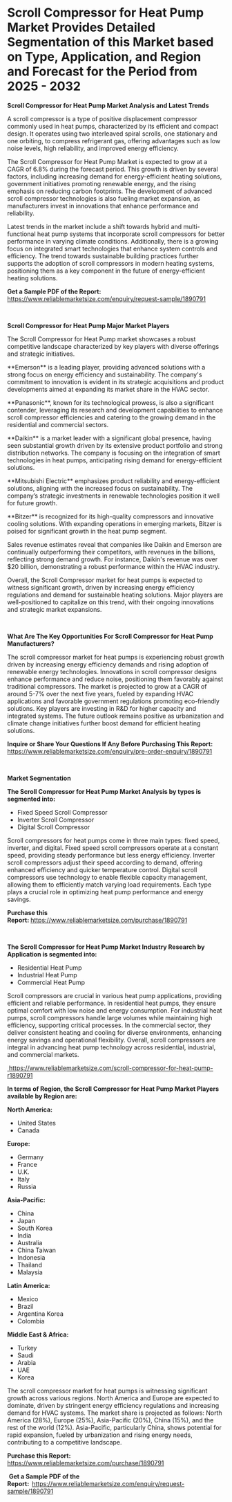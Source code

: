 <p><h1>Scroll Compressor for Heat Pump Market Provides Detailed Segmentation of this Market based on Type, Application, and Region and Forecast for the Period from 2025 - 2032</h1></p><p><strong>Scroll Compressor for Heat Pump Market Analysis and Latest Trends</strong></p>
<p><p>A scroll compressor is a type of positive displacement compressor commonly used in heat pumps, characterized by its efficient and compact design. It operates using two interleaved spiral scrolls, one stationary and one orbiting, to compress refrigerant gas, offering advantages such as low noise levels, high reliability, and improved energy efficiency.</p><p>The Scroll Compressor for Heat Pump Market is expected to grow at a CAGR of 6.8% during the forecast period. This growth is driven by several factors, including increasing demand for energy-efficient heating solutions, government initiatives promoting renewable energy, and the rising emphasis on reducing carbon footprints. The development of advanced scroll compressor technologies is also fueling market expansion, as manufacturers invest in innovations that enhance performance and reliability.</p><p>Latest trends in the market include a shift towards hybrid and multi-functional heat pump systems that incorporate scroll compressors for better performance in varying climate conditions. Additionally, there is a growing focus on integrated smart technologies that enhance system controls and efficiency. The trend towards sustainable building practices further supports the adoption of scroll compressors in modern heating systems, positioning them as a key component in the future of energy-efficient heating solutions.</p></p>
<p><strong>Get a Sample PDF of the Report:&nbsp;</strong> <a href="https://www.reliablemarketsize.com/enquiry/request-sample/1890791?utm_campaign=3095&utm_medium=2&utm_source=Github&utm_content=ia&utm_term=12042025&utm_id=scroll-compressor-for-heat-pump">https://www.reliablemarketsize.com/enquiry/request-sample/1890791</a></p>
<p>&nbsp;</p>
<p><strong>Scroll Compressor for Heat Pump Major Market Players</strong></p>
<p><p>The Scroll Compressor for Heat Pump market showcases a robust competitive landscape characterized by key players with diverse offerings and strategic initiatives.</p><p>**Emerson** is a leading player, providing advanced solutions with a strong focus on energy efficiency and sustainability. The company's commitment to innovation is evident in its strategic acquisitions and product developments aimed at expanding its market share in the HVAC sector.</p><p>**Panasonic**, known for its technological prowess, is also a significant contender, leveraging its research and development capabilities to enhance scroll compressor efficiencies and catering to the growing demand in the residential and commercial sectors.</p><p>**Daikin** is a market leader with a significant global presence, having seen substantial growth driven by its extensive product portfolio and strong distribution networks. The company is focusing on the integration of smart technologies in heat pumps, anticipating rising demand for energy-efficient solutions.</p><p>**Mitsubishi Electric** emphasizes product reliability and energy-efficient solutions, aligning with the increased focus on sustainability. The company’s strategic investments in renewable technologies position it well for future growth.</p><p>**Bitzer** is recognized for its high-quality compressors and innovative cooling solutions. With expanding operations in emerging markets, Bitzer is poised for significant growth in the heat pump segment.</p><p>Sales revenue estimates reveal that companies like Daikin and Emerson are continually outperforming their competitors, with revenues in the billions, reflecting strong demand growth. For instance, Daikin's revenue was over $20 billion, demonstrating a robust performance within the HVAC industry.</p><p>Overall, the Scroll Compressor market for heat pumps is expected to witness significant growth, driven by increasing energy efficiency regulations and demand for sustainable heating solutions. Major players are well-positioned to capitalize on this trend, with their ongoing innovations and strategic market expansions.</p></p>
<p>&nbsp;</p>
<p><strong>What Are The Key Opportunities For Scroll Compressor for Heat Pump Manufacturers?</strong></p>
<p><p>The scroll compressor market for heat pumps is experiencing robust growth driven by increasing energy efficiency demands and rising adoption of renewable energy technologies. Innovations in scroll compressor designs enhance performance and reduce noise, positioning them favorably against traditional compressors. The market is projected to grow at a CAGR of around 5-7% over the next five years, fueled by expanding HVAC applications and favorable government regulations promoting eco-friendly solutions. Key players are investing in R&D for higher capacity and integrated systems. The future outlook remains positive as urbanization and climate change initiatives further boost demand for efficient heating solutions.</p></p>
<p><strong>Inquire or Share Your Questions If Any Before Purchasing This Report:</strong> <a href="https://www.reliablemarketsize.com/enquiry/pre-order-enquiry/1890791?utm_campaign=3095&utm_medium=2&utm_source=Github&utm_content=ia&utm_term=12042025&utm_id=scroll-compressor-for-heat-pump">https://www.reliablemarketsize.com/enquiry/pre-order-enquiry/1890791</a></p>
<p>&nbsp;</p>
<p><strong>Market Segmentation</strong></p>
<p><strong>The Scroll Compressor for Heat Pump Market Analysis by types is segmented into:</strong></p>
<p><ul><li>Fixed Speed Scroll Compressor</li><li>Inverter Scroll Compressor</li><li>Digital Scroll Compressor</li></ul></p>
<p><p>Scroll compressors for heat pumps come in three main types: fixed speed, inverter, and digital. Fixed speed scroll compressors operate at a constant speed, providing steady performance but less energy efficiency. Inverter scroll compressors adjust their speed according to demand, offering enhanced efficiency and quicker temperature control. Digital scroll compressors use technology to enable flexible capacity management, allowing them to efficiently match varying load requirements. Each type plays a crucial role in optimizing heat pump performance and energy savings.</p></p>
<p><strong>Purchase this Report:&nbsp;</strong><a href="https://www.reliablemarketsize.com/purchase/1890791?utm_campaign=3095&utm_medium=2&utm_source=Github&utm_content=ia&utm_term=12042025&utm_id=scroll-compressor-for-heat-pump">https://www.reliablemarketsize.com/purchase/1890791</a></p>
<p>&nbsp;</p>
<p><strong>The Scroll Compressor for Heat Pump Market Industry Research by Application is segmented into:</strong></p>
<p><ul><li>Residential Heat Pump</li><li>Industrial Heat Pump</li><li>Commercial Heat Pump</li></ul></p>
<p><p>Scroll compressors are crucial in various heat pump applications, providing efficient and reliable performance. In residential heat pumps, they ensure optimal comfort with low noise and energy consumption. For industrial heat pumps, scroll compressors handle large volumes while maintaining high efficiency, supporting critical processes. In the commercial sector, they deliver consistent heating and cooling for diverse environments, enhancing energy savings and operational flexibility. Overall, scroll compressors are integral in advancing heat pump technology across residential, industrial, and commercial markets.</p></p>
<p><a href="https://www.reliablemarketsize.com/scroll-compressor-for-heat-pump-r1890791?utm_campaign=3095&utm_medium=2&utm_source=Github&utm_content=ia&utm_term=12042025&utm_id=scroll-compressor-for-heat-pump">&nbsp;https://www.reliablemarketsize.com/scroll-compressor-for-heat-pump-r1890791</a></p>
<p><strong>In terms of Region, the Scroll Compressor for Heat Pump Market Players available by Region are:</strong></p>
<p>
    <p> <strong> North America: </strong>
        <ul>
            <li>United States</li>
            <li>Canada</li>
        </ul>
        </p> 
    <p> <strong> Europe: </strong>
        <ul>
            <li>Germany</li>
            <li>France</li>
            <li>U.K.</li>
            <li>Italy</li>
            <li>Russia</li>
        </ul>
        </p> 
    <p> <strong> Asia-Pacific: </strong>
        <ul>
            <li>China</li>
            <li>Japan</li>
            <li>South Korea</li>
            <li>India</li>
            <li>Australia</li>
            <li>China Taiwan</li>
            <li>Indonesia</li>
            <li>Thailand</li>
            <li>Malaysia</li>
        </ul>
        </p> 
    <p> <strong> Latin America: </strong>
        <ul>
            <li>Mexico</li>
            <li>Brazil</li>
            <li>Argentina Korea</li>
            <li>Colombia</li>
        </ul>
        </p> 
    <p> <strong> Middle East & Africa: </strong>
        <ul>
            <li>Turkey</li>
            <li>Saudi</li>
            <li>Arabia</li>
            <li>UAE</li>
            <li>Korea</li>
        </ul>
    </p>
    </p>
<p><p>The scroll compressor market for heat pumps is witnessing significant growth across various regions. North America and Europe are expected to dominate, driven by stringent energy efficiency regulations and increasing demand for HVAC systems. The market share is projected as follows: North America (28%), Europe (25%), Asia-Pacific (20%), China (15%), and the rest of the world (12%). Asia-Pacific, particularly China, shows potential for rapid expansion, fueled by urbanization and rising energy needs, contributing to a competitive landscape.</p></p>
<p><strong>Purchase this Report: </strong><a href="https://www.reliablemarketsize.com/purchase/1890791?utm_campaign=3095&utm_medium=2&utm_source=Github&utm_content=ia&utm_term=12042025&utm_id=scroll-compressor-for-heat-pump">https://www.reliablemarketsize.com/purchase/1890791</a></p>
<p>&nbsp;<strong>Get a Sample PDF of the Report:&nbsp;&nbsp;</strong><a href="https://www.reliablemarketsize.com/enquiry/request-sample/1890791?utm_campaign=3095&utm_medium=2&utm_source=Github&utm_content=ia&utm_term=12042025&utm_id=scroll-compressor-for-heat-pump">https://www.reliablemarketsize.com/enquiry/request-sample/1890791</a></p>
<p><strong></strong></p>
<p><p></p><p></p><p></p></p>